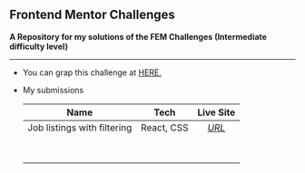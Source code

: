 ## Frontend Mentor Challenges

**A Repository for my solutions of the FEM Challenges (Intermediate difficulty level)**

****

- You can grap this challenge at [HERE.](https://www.frontendmentor.io/challenges)

- My submissions 

  | Name                        |    Tech    |                       Live Site                        |
  | --------------------------- | :--------: | :----------------------------------------------------: |
  | Job listings with filtering | React, CSS | *[URL](https://static-job-listings-theta.vercel.app/)* |
  |                             |            |                                                        |
  |                             |            |                                                        |
  |                             |            |                                                        |
  |                             |            |                                                        |
  |                             |            |                                                        |
  |                             |            |                                                        |
  |                             |            |                                                        |
  |                             |            |                                                        |

  